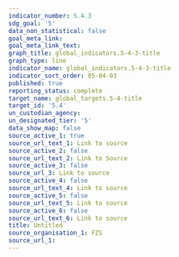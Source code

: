 ```yaml
---
indicator_number: 5.4.3
sdg_goal: '5'
data_non_statistical: false
goal_meta_link: 
goal_meta_link_text: 
graph_title: global_indicators.5-4-3-title
graph_type: line
indicator_name: global_indicators.5-4-3-title
indicator_sort_order: 05-04-03
published: true
reporting_status: complete
target_name: global_targets.5-4-title
target_id: '5.4'
un_custodian_agency:
un_designated_tier: '5'
data_show_map: false
source_active_1: true
source_url_text_1: Link to source
source_active_2: false
source_url_text_2: Link to Source
source_active_3: false
source_url_3: Link to source
source_active_4: false
source_url_text_4: Link to source
source_active_5: false
source_url_text_5: Link to source
source_active_6: false
source_url_text_6: Link to source
title: Untitled
source_organisation_1: FZS 
source_url_1: 
---
```

